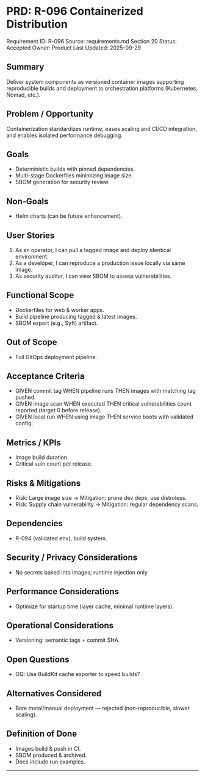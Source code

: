# PRD: R-096 Containerized Distribution

Requirement ID: R-096
Source: requirements.md Section 20
Status: Accepted
Owner: Product
Last Updated: 2025-09-29

## Summary

Deliver system components as versioned container images supporting reproducible builds and deployment to orchestration platforms (Kubernetes, Nomad, etc.).

## Problem / Opportunity

Containerization standardizes runtime, eases scaling and CI/CD integration, and enables isolated performance debugging.

## Goals

- Deterministic builds with pinned dependencies.
- Multi-stage Dockerfiles minimizing image size.
- SBOM generation for security review.

## Non-Goals

- Helm charts (can be future enhancement).

## User Stories

1. As an operator, I can pull a tagged image and deploy identical environment.
2. As a developer, I can reproduce a production issue locally via same image.
3. As security auditor, I can view SBOM to assess vulnerabilities.

## Functional Scope

- Dockerfiles for web & worker apps.
- Build pipeline producing tagged & latest images.
- SBOM export (e.g., Syft) artifact.

## Out of Scope

- Full GitOps deployment pipeline.

## Acceptance Criteria

- GIVEN commit tag WHEN pipeline runs THEN images with matching tag pushed.
- GIVEN image scan WHEN executed THEN critical vulnerabilities count reported (target 0 before release).
- GIVEN local run WHEN using image THEN service boots with validated config.

## Metrics / KPIs

- Image build duration.
- Critical vuln count per release.

## Risks & Mitigations

- Risk: Large image size → Mitigation: prune dev deps, use distroless.
- Risk: Supply chain vulnerability → Mitigation: regular dependency scans.

## Dependencies

- R-094 (validated env), build system.

## Security / Privacy Considerations

- No secrets baked into images; runtime injection only.

## Performance Considerations

- Optimize for startup time (layer cache, minimal runtime layers).

## Operational Considerations

- Versioning: semantic tags + commit SHA.

## Open Questions

- OQ: Use BuildKit cache exporter to speed builds?

## Alternatives Considered

- Bare metal/manual deployment — rejected (non-reproducible, slower scaling).

## Definition of Done

- Images build & push in CI.
- SBOM produced & archived.
- Docs include run examples.

---
